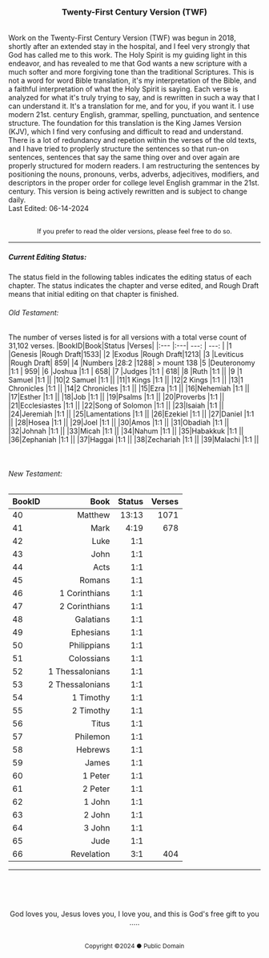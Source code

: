 <h3 style="text-align: center;">Twenty-First Century Version (TWF)</h3>
<br>
Work on the Twenty-First Century Version (TWF) was begun in 2018, shortly after an extended stay in the hospital, and I feel very strongly that God has called me to this work. The Holy Spirit is my guiding light in this endeavor, and has revealed to me that God wants a new scripture with a much softer and more forgiving tone than the traditional Scriptures. This is not a word for word Bible translation, it's my interpretation of the Bible, and a faithful interpretation of what the Holy Spirit is saying. Each verse is analyzed for what it's truly trying to say, and is rewritten in such a way that I can understand it. It's a translation for me, and for you, if you want it. I use modern 21st. century English, grammar, spelling, punctuation, and sentence structure. The foundation for this translation is the King James Version (KJV), which I find very confusing and difficult to read and understand. There is a lot of redundancy and repetion within the verses of the old texts, and I have tried to proplerly structure the sentences so that run-on sentences, sentences that say the same thing over and over again are properly structured for modern readers. I am restructuring the sentences by positioning the nouns, pronouns, verbs, adverbs, adjecitives, modifiers, and descriptors in the proper order for college level English grammar in the 21st. century. This version is being actively rewritten and is subject to change daily.
<br>
Last Edited: 06-14-2024
<br><br>
<p style="font-size: .8rem; text-align: center;">If you prefer to read the older versions, please feel free to do so.</>

<br>

---

##### Current Editing Status:
The status field in the following tables indicates the editing status of each chapter. The status indicates the chapter and verse edited, and Rough Draft means that initial editing on that chapter is finished.

###### Old Testament:
The number of verses listed is for all versions with a total verse count of 31,102 verses.
|BookID|Book|Status |Verses|
|:---  |:---| ---:  | ---: |
|1 |Genesis         |Rough Draft|1533|
|2 |Exodus          |Rough Draft|1213|
|3 |Leviticus       |Rough Draft| 859|
|4 |Numbers         |28:2       |1288| > mount 138
|5 |Deuteronomy     |1:1        | 959|
|6 |Joshua          |1:1        | 658|
|7 |Judges          |1:1        | 618|
|8 |Ruth            |1:1        ||
|9 |1 Samuel        |1:1        ||
|10|2 Samuel        |1:1        ||
|11|1 Kings         |1:1        ||
|12|2 Kings         |1:1        ||
|13|1 Chronicles    |1:1        ||
|14|2 Chronicles    |1:1        ||
|15|Ezra            |1:1        ||
|16|Nehemiah        |1:1        ||
|17|Esther          |1:1        ||
|18|Job             |1:1        ||
|19|Psalms          |1:1        ||
|20|Proverbs        |1:1        ||
|21|Ecclesiastes    |1:1        ||
|22|Song of Solomon |1:1        ||
|23|Isaiah          |1:1        ||
|24|Jeremiah        |1:1        ||
|25|Lamentations    |1:1        ||
|26|Ezekiel         |1:1        ||
|27|Daniel          |1:1        ||
|28|Hosea           |1:1        ||
|29|Joel            |1:1        ||
|30|Amos            |1:1        ||
|31|Obadiah         |1:1        ||
|32|Johnah          |1:1        ||
|33|Micah           |1:1        ||
|34|Nahum           |1:1        ||
|35|Habakkuk        |1:1        ||
|36|Zephaniah       |1:1        ||
|37|Haggai          |1:1        ||
|38|Zechariah       |1:1        ||
|39|Malachi         |1:1        ||

<br>

###### New Testament:
|BookID|Book|Status |Verses|
|:---  |---:| ---:  |---:  |
|40|Matthew         |13:13      | 1071||
|41|Mark            |4:19       |  678||
|42|Luke            |1:1        ||
|43|John            |1:1        ||
|44|Acts            |1:1        ||
|45|Romans          |1:1        ||
|46|1 Corinthians   |1:1        ||
|47|2 Corinthians   |1:1        ||
|48|Galatians       |1:1        ||
|49|Ephesians       |1:1        ||
|50|Philippians     |1:1        ||
|51|Colossians      |1:1        ||
|52|1 Thessalonians |1:1        ||
|53|2 Thessalonians |1:1        ||
|54|1 Timothy       |1:1        ||
|55|2 Timothy       |1:1        ||
|56|Titus           |1:1        ||
|57|Philemon        |1:1        ||
|58|Hebrews         |1:1        ||
|59|James           |1:1        ||
|60|1 Peter         |1:1        ||
|61|2 Peter         |1:1        ||
|62|1 John          |1:1        ||
|63|2 John          |1:1        ||
|64|3 John          |1:1        ||
|65|Jude            |1:1        ||
|66|Revelation      |3:1        | 404|

---

<br><br><br>

<p style="text-align: center;">God loves you, Jesus loves you, I love you, and this is God's free gift to you .....</><br><br>
<p style="font-size: .75rem; text-align: center;">Copyright ©2024 ● Public Domain</p>